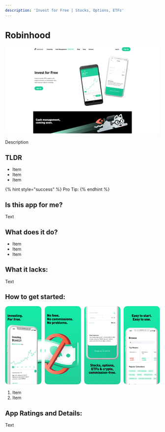```yaml
---
description: 'Invest for Free | Stocks, Options, ETFs‎'
---
```


# Robinhood

![Robinhood Website](images/robinhood-web.png)

Description

## TLDR

* Item
* Item
* Item

{% hint style="success" %}
Pro Tip:
{% endhint %}

## Is this app for me?

Text


## What does it do?

* Item
* Item
* Item

## What it lacks:

Text

## How to get started:

![Robinhood App](images/robinhood-app.png)

1. Item
2. Item

## App Ratings and Details:

Text
